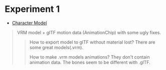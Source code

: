# Experiment 1
* [Character Model](character_model.html)
> VRM model + glTF motion data (AnimationChip) with some ugly fixes. 
>> How to export model to glTF without material lost? There are some great models(.vrm).
>> 
>> How to make .vrm models animations? They don't contain animation data. The bones seem to be different with .glTF.
